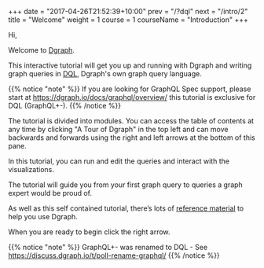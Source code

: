 +++
date = "2017-04-26T21:52:39+10:00"
prev = "/?dql"
next = "/intro/2"
title = "Welcome"
weight = 1
course = 1
courseName = "Introduction"
+++

Hi,

Welcome to [Dgraph](https://dgraph.io).

<!---
Dgraph is a distributed graph database, designed to scale from a single machine to data centres.

Before using Dgraph in your own projects, you’ll need to know about
graph databases and how to query Dgraph.
-->

This interactive tutorial will get you up and running with Dgraph and writing
graph queries in [DQL](https://docs.dgraph.io/query-language/), Dgraph's own
graph query language.

{{% notice "note" %}} If you are looking for GraphQL Spec support, please start
at https://dgraph.io/docs/graphql/overview/ this tutorial is exclusive for DQL
(GraphQL+-). {{% /notice %}}

The tutorial is divided into modules. You can access the table of contents at
any time by clicking "A Tour of Dgraph" in the top left and can move backwards
and forwards using the right and left arrows at the bottom of this pane.

In this tutorial, you can run and edit the queries and interact with the
visualizations.

The tutorial will guide you from your first graph query to queries a graph
expert would be proud of.

As well as this self contained tutorial, there’s lots of
[reference material](https://dgraph.io/docs/) to help you use Dgraph.

When you are ready to begin click the right arrow.

{{% notice "note" %}} GraphQL+- was renamed to DQL - See
https://discuss.dgraph.io/t/poll-rename-graphql/ {{% /notice %}}
